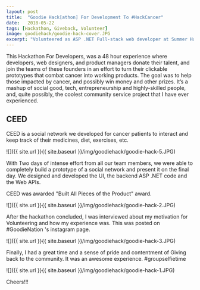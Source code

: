 ```yaml
---
layout: post
title:  "Goodie Hack[athon] For Development To #HackCancer"
date:   2018-05-22
tags: [Hackathon, Giveback, Volunteer]
image: goodiehack/goodie-hack-cover.JPG
excerpt: "Volunteered as ASP .NET Full-stack web developer at Summer Hackathon by Goodie Nation to address the current health disparities, especially to help Cancer patients." 
---
```


This Hackathon For Developers, was a 48 hour experience where developers, web designers, and product managers donate their talent, and join the teams of these founders in an effort to turn their clickable prototypes that combat cancer into working products. The goal was to help those impacted by cancer, and possibly win money and other prizes. It’s a mashup of social good, tech, entrepreneurship and highly-skilled people, and, quite possibly, the coolest community service project that I have ever experienced.

## CEED

CEED is a social network we developed for cancer patients to interact and keep track of their medicines, diet, exercises, etc.

![]({{ site.url }}{{ site.baseurl }}/img/goodiehack/goodie-hack-5.JPG)

With Two days of intense effort from all our team members, we were able to completely build a prototype of a social network and present it on the final day. We designed and developed the UI, the backend ASP .NET code and the Web APIs. 

CEED was awarded "Built All Pieces of the Product" award.

![]({{ site.url }}{{ site.baseurl }}/img/goodiehack/goodie-hack-2.JPG)

After the hackathon concluded, I was interviewed about my motivation for Volunteering and how my experience was. This was posted on #GoodieNation 's instagram page.

![]({{ site.url }}{{ site.baseurl }}/img/goodiehack/goodie-hack-3.JPG)

Finally, I had a great time and a sense of pride and contentment of Giving back to the community. It was an awesome experience. #groupselfietime

![]({{ site.url }}{{ site.baseurl }}/img/goodiehack/goodie-hack-1.JPG)

Cheers!!!


